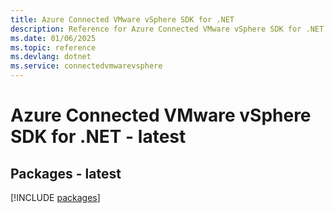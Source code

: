 ```yaml
---
title: Azure Connected VMware vSphere SDK for .NET
description: Reference for Azure Connected VMware vSphere SDK for .NET
ms.date: 01/06/2025
ms.topic: reference
ms.devlang: dotnet
ms.service: connectedvmwarevsphere
---
```

# Azure Connected VMware vSphere SDK for .NET - latest
## Packages - latest
[!INCLUDE [packages](connected-vmware-vsphere-index.md)]